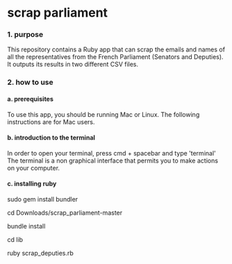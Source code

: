 # scrap parliament

### 1. purpose
This repository contains a Ruby app that can scrap the emails and names of all the representatives from the French Parliament (Senators and Deputies). It outputs its results in two different CSV files.

### 2. how to use

#### a. prerequisites
To use this app, you should be running Mac or Linux. The following instructions are for Mac users.

#### b. introduction to the terminal
In order to open your terminal, press cmd + spacebar and type 'terminal'
The terminal is a non graphical interface that permits you to make actions on your computer.

#### c. installing ruby

sudo gem install bundler

cd Downloads/scrap_parliament-master

bundle install

cd lib

ruby scrap_deputies.rb
